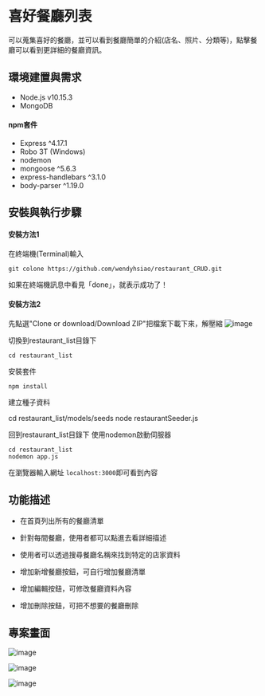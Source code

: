 # 喜好餐廳列表
可以蒐集喜好的餐廳，並可以看到餐廳簡單的介紹(店名、照片、分類等)，點擊餐廳可以看到更詳細的餐廳資訊。

## 環境建置與需求
- Node.js v10.15.3
- MongoDB
#### npm套件
- Express ^4.17.1
- Robo 3T (Windows)
- nodemon
- mongoose ^5.6.3
- express-handlebars ^3.1.0
- body-parser ^1.19.0


## 安裝與執行步驟
#### 安裝方法1
在終端機(Terminal)輸入

```
git colone https://github.com/wendyhsiao/restaurant_CRUD.git
```

如果在終端機訊息中看見「done」，就表示成功了！

#### 安裝方法2
先點選"Clone or download/Download ZIP"把檔案下載下來，解壓縮
![image](https://github.com/wendyhsiao/restaurant_list/blob/master/public/img/down.PNG)


切換到restaurant_list目錄下

```
cd restaurant_list
```

安裝套件

```
npm install
```

建立種子資料

cd restaurant_list/models/seeds
node restaurantSeeder.js

回到restaurant_list目錄下
使用nodemon啟動伺服器 

```
cd restaurant_list
nodemon app.js
```

在瀏覽器輸入網址 `localhost:3000`即可看到內容

## 功能描述
- 在首頁列出所有的餐廳清單
- 針對每間餐廳，使用者都可以點進去看詳細描述
- 使用者可以透過搜尋餐廳名稱來找到特定的店家資料

- 增加新增餐廳按鈕，可自行增加餐廳清單
- 增加編輯按鈕，可修改餐廳資料內容
- 增加刪除按鈕，可把不想要的餐廳刪除

## 專案畫面
![image](https://github.com/wendyhsiao/restaurant_list/blob/master/public/img/show1.PNG)

![image](https://github.com/wendyhsiao/restaurant_list/blob/master/public/img/show2.PNG)

![image](https://github.com/wendyhsiao/restaurant_list/blob/master/public/img/show3.PNG)
